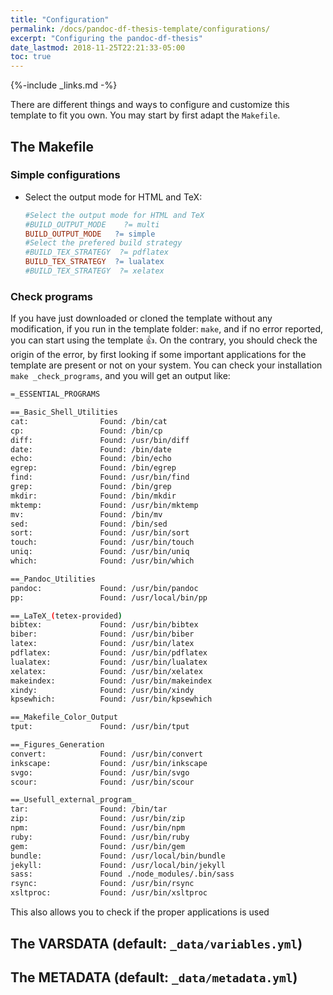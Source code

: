 ```yaml
---
title: "Configuration"
permalink: /docs/pandoc-df-thesis-template/configurations/
excerpt: "Configuring the pandoc-df-thesis"
date_lastmod: 2018-11-25T22:21:33-05:00
toc: true
---
```


{%-include _links.md -%}

There are different things and ways to configure and customize this template to fit you own.
You may start by first adapt the `Makefile`.

## The Makefile

### Simple configurations

- Select the output mode for HTML and TeX:

  ``` Makefile
  #Select the output mode for HTML and TeX 
  #BUILD_OUTPUT_MODE    ?= multi
  BUILD_OUTPUT_MODE   ?= simple
  #Select the prefered build strategy
  #BUILD_TEX_STRATEGY  ?= pdflatex
  BUILD_TEX_STRATEGY  ?= lualatex
  #BUILD_TEX_STRATEGY  ?= xelatex
  ```

### Check programs
If you have just downloaded or cloned the template without any modification, if you run in the template folder: `make`, and if no error reported, you can start using the template :+1:.
On the contrary, you should check the origin of the error, by first looking if some important applications for the template are present or not on your system. 
You can check your installation `make _check_programs`, and you will get an output like:

``` sh
=_ESSENTIAL_PROGRAMS

==_Basic_Shell_Utilities
cat:                Found: /bin/cat
cp:                 Found: /bin/cp
diff:               Found: /usr/bin/diff
date:               Found: /bin/date
echo:               Found: /bin/echo
egrep:              Found: /bin/egrep
find:               Found: /usr/bin/find
grep:               Found: /bin/grep
mkdir:              Found: /bin/mkdir
mktemp:             Found: /usr/bin/mktemp
mv:                 Found: /bin/mv
sed:                Found: /bin/sed
sort:               Found: /usr/bin/sort
touch:              Found: /usr/bin/touch
uniq:               Found: /usr/bin/uniq
which:              Found: /usr/bin/which

==_Pandoc_Utilities
pandoc:             Found: /usr/bin/pandoc
pp:                 Found: /usr/local/bin/pp

==_LaTeX_(tetex-provided)
bibtex:             Found: /usr/bin/bibtex
biber:              Found: /usr/bin/biber
latex:              Found: /usr/bin/latex
pdflatex:           Found: /usr/bin/pdflatex
lualatex:           Found: /usr/bin/lualatex
xelatex:            Found: /usr/bin/xelatex
makeindex:          Found: /usr/bin/makeindex
xindy:              Found: /usr/bin/xindy
kpsewhich:          Found: /usr/bin/kpsewhich

==_Makefile_Color_Output
tput:               Found: /usr/bin/tput

==_Figures_Generation
convert:            Found: /usr/bin/convert
inkscape:           Found: /usr/bin/inkscape
svgo:               Found: /usr/bin/svgo
scour:              Found: /usr/bin/scour

==_Usefull_external_program_
tar:                Found: /bin/tar
zip:                Found: /usr/bin/zip
npm:                Found: /usr/bin/npm
ruby:               Found: /usr/bin/ruby
gem:                Found: /usr/bin/gem
bundle:             Found: /usr/local/bin/bundle
jekyll:             Found: /usr/local/bin/jekyll
sass:               Found ./node_modules/.bin/sass
rsync:              Found: /usr/bin/rsync
xsltproc:           Found: /usr/bin/xsltproc

```
This also allows you to check if the proper applications is used

## The VARSDATA (default: `_data/variables.yml`)

## The METADATA (default: `_data/metadata.yml`)


